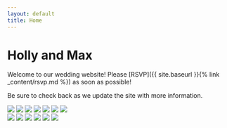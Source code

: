 ```yaml
---
layout: default
title: Home
---
```

<h1 class="display-1">Holly and Max</h1>

Welcome to our wedding website! Please [RSVP]({{ site.baseurl }}{% link _content/rsvp.md %}) as soon as possible!

Be sure to check back as we update the site with more information.

<div class="row">
  <div class="col">
    <img src="{{ '/assets/images/hm10.jpg' | relative_url }}" class="img-fluid rounded mb-4">
    <img src="{{ '/assets/images/hm01.jpg' | relative_url }}" class="img-fluid rounded mb-4">
    <img src="{{ '/assets/images/hm02.jpg' | relative_url }}" class="img-fluid rounded mb-4">
    <img src="{{ '/assets/images/hm03.gif' | relative_url }}" class="img-fluid rounded mb-4">
    <img src="{{ '/assets/images/hm05.jpg' | relative_url }}" class="img-fluid rounded mb-4">
    <img src="{{ '/assets/images/hm08.jpg' | relative_url }}" class="img-fluid rounded mb-4">
    <img src="{{ '/assets/images/hm13.jpg' | relative_url }}" class="img-fluid rounded mb-4">
  </div>
  <div class="col">
    <img src="{{ '/assets/images/hm14.jpg' | relative_url }}" class="img-fluid rounded mb-4">
    <img src="{{ '/assets/images/hm07.jpg' | relative_url }}" class="img-fluid rounded mb-4">
    <img src="{{ '/assets/images/hm04.jpg' | relative_url }}" class="img-fluid rounded mb-4">
    <img src="{{ '/assets/images/hm12.jpg' | relative_url }}" class="img-fluid rounded mb-4">
    <img src="{{ '/assets/images/hm06.jpg' | relative_url }}" class="img-fluid rounded mb-4">
    <img src="{{ '/assets/images/hm09.jpg' | relative_url }}" class="img-fluid rounded mb-4">
  </div>
</div>
